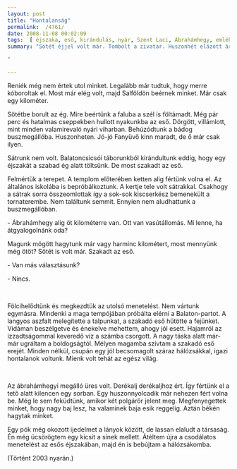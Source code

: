 ```yaml
---
layout: post
title: "Hontalanság"
permalink:  /4761/ 
date: 2008-11-08 00:02:09
tags:  [ éjszaka, eső, kirándulás, nyár, Szent Laci, Ábrahámhegy, emlék, "2003", Balaton-felvidék ] 
summary: "Sötét éjjel volt már. Tombolt a zivatar. Huszonhét elázott árny menetelt a Balaton felé. &quot;Ott csak találunk valami szállást&quot; - gondolták.

"

---
```

  
Reniék még nem értek utol minket. Legalább már tudtuk, hogy merre kóboroltak el. Most már elég volt, majd Salföldön beérnek minket. Már csak egy kilométer.

<p >Sötétbe borult az ég. Mire beértünk a faluba a szél is föltámadt. Még pár perc és hatalmas cseppekben hullott nyakunkba az eső. Dörgött, villámlott, mint minden valamirevaló nyári viharban. Behúzódtunk a bádog buszmegállóba. Huszonheten. Jó-jó Fanyüvő kinn maradt, de ő már csak ilyen.</p>  
<p >Sátrunk nem volt. Balatoncsicsói táborunkból kirándultunk eddig, hogy egy éjszakát a szabad ég alatt töltsünk. De most szakadt az eső.</p>  
<p >Felmértük a terepet. A templom előterében ketten alig fértünk volna el. Az általános iskolába is bepróbálkoztunk. A kertje tele volt sátrakkal. Csakhogy a sátrak sorra összeomlottak így a sok-sok kiscserkész bemenekült a tornaterembe. Nem találtunk semmit. Ennyien nem aludhattunk a buszmegállóban.</p>  
<p >- Ábrahámhegy alig öt kilométerre van. Ott van vasútállomás. Mi lenne, ha átgyalogolnánk oda?</p>  
<p >Magunk mögött hagytunk már vagy harminc kilométert, most mennyünk még ötöt? Sötét is volt már. Szakadt az eső.</p>  
<p >- Van más választásunk?</p>  
<p >- Nincs.</p>  
<p >&nbsp;</p>  
<p >Fölcihelődtünk és megkezdtük az utolsó menetelést. Nem vártunk egymásra. Mindenki a maga tempójában próbálta elérni a Balaton-partot. A langyos aszfalt melegítette a talpunkat, a szakadó eső hűtötte a fejünket. Vidáman beszélgetve és énekelve mehettem, ahogy jól esett. Hajamról az izzadtságommal keveredő víz a számba csorgott. A nagy táska alatt már-már ugráltam a boldogságtól. Mélyen magamba szívtam a szakadó eső erejét. Minden nélkül, csupán egy jól becsomagolt száraz hálózsákkal, igazi hontalanok voltunk. Mienk volt tehát az egész világ.</p>  
<p >&nbsp;</p>  
<p >Az ábrahámhegyi megálló üres volt. Derékalj derékaljhoz ért. &Iacute;gy fértünk el a tető alatt kilencen egy sorban. Egy huszonnyolcadik már nehezen fért volna be. Még le sem feküdtünk, amikor két polgárőr jelent meg. Megfenyegettek minket, hogy nagy baj lesz, ha valaminek baja esik reggelig. Aztán békén hagytak minket.</p>  
<p >Egy pók még okozott ijedelmet a lányok között, de lassan elaludt a társaság. Én még ücsörögtem egy kicsit a sínek mellett. Átéltem újra a csodálatos menetelést az esős éjszakában, majd én is bebújtam a hálózsákomba.</p>  
<p >(Történt 2003 nyarán.)</p>